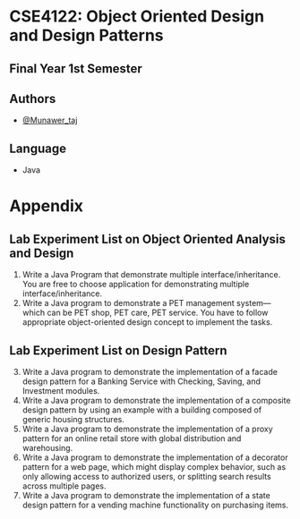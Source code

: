 # CSE4122: Object Oriented Design and Design Patterns

## Final Year 1st Semester

## Authors

- [@Munawer_taj](https://https://github.com/Munawertaj)

## Language

- Java

# Appendix

## Lab Experiment List on Object Oriented Analysis and Design

1. Write a Java Program that demonstrate multiple interface/inheritance. You are free to choose application for demonstrating multiple interface/inheritance.
2. Write a Java program to demonstrate a PET management system—which can be PET shop, PET care, PET service. You have to follow appropriate object-oriented design concept to implement the tasks.

## Lab Experiment List on Design Pattern

3. Write a Java program to demonstrate the implementation of a facade design pattern for a Banking Service with Checking, Saving, and Investment modules.
4. Write a Java program to demonstrate the implementation of a composite design pattern by using an example with a building composed of generic housing structures.
5. Write a Java program to demonstrate the implementation of a proxy pattern for an online retail store with global distribution and warehousing.
6. Write a Java program to demonstrate the implementation of a decorator pattern for a web page, which might display complex behavior, such as only allowing access to authorized users, or splitting search results across multiple pages.
7. Write a Java program to demonstrate the implementation of a state design pattern for a vending machine functionality on purchasing items.
